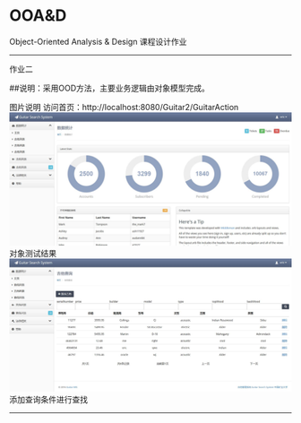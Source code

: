 # OOA&D
Object-Oriented Analysis &amp; Design 
课程设计作业

-------------
作业二

##说明：采用OOD方法，主要业务逻辑由对象模型完成。


图片说明
访问首页：http://localhost:8080/Guitar2/GuitarAction
![alt text](https://raw.githubusercontent.com/Ericwst/guitar/39d981ef382b3f7bfb9f7f92e6209ea2f8287a93/1.jpg "title")
对象测试结果
![alt text](https://raw.githubusercontent.com/Ericwst/guitar/39d981ef382b3f7bfb9f7f92e6209ea2f8287a93/2.jpg "title")
添加查询条件进行查找


--------------
